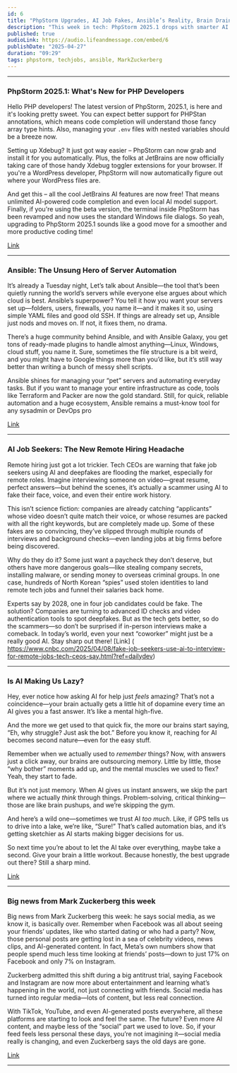 ```yaml
---
id: 6
title: "PhpStorm Upgrades, AI Job Fakes, Ansible’s Reality, Brain Drain, and Zuckerberg’s Social Shift"
description: "This week in tech: PhpStorm 2025.1 drops with smarter AI features, better debugging, and WordPress magic for PHP devs. Meanwhile, remote hiring just got scarier as fake job seekers powered by AI and deepfakes are flooding interviews-by 2028, one in four candidates could be a fraud. Ansible is still the pragmatic go-to for simple automation, but don’t expect it to run your whole cloud-use it for what it does best, not for managing everything. Are we getting mentally lazy? Experts warn that relying on AI for every answer is making us outsource critical thinking and memory, so maybe give your brain a workout before you ask the bot. And finally, Mark Zuckerberg says the “social” era of social media is over-your feeds are less about friends, more about viral videos and AI content, and the old Facebook days aren’t coming back"
published: true
audioLink: https://audio.lifeandmessage.com/embed/6
publishDate: "2025-04-27"
duration: "09:29"
tags: phpstorm, techjobs, ansible, MarkZuckerberg
---
```


---

### **PhpStorm 2025.1: What's New for PHP Developers**

Hello PHP developers! The latest version of PhpStorm, 2025.1, is here and it's looking pretty sweet. You can expect better support for PHPStan annotations, which means code completion will understand those fancy array type hints. Also, managing your `.env` files with nested variables should be a breeze now.

Setting up Xdebug? It just got way easier – PhpStorm can now grab and install it for you automatically. Plus, the folks at JetBrains are now officially taking care of those handy Xdebug toggler extensions for your browser. If you're a WordPress developer, PhpStorm will now automatically figure out where your WordPress files are.

And get this – all the cool JetBrains AI features are now free! That means unlimited AI-powered code completion and even local AI model support. Finally, if you're using the beta version, the terminal inside PhpStorm has been revamped and now uses the standard Windows file dialogs. So yeah, upgrading to PhpStorm 2025.1 sounds like a good move for a smoother and more productive coding time!

[Link](https://blog.jetbrains.com/phpstorm/2025/04/phpstorm-2025-1-is-now-available)

---

### **Ansible: The Unsung Hero of Server Automation**
It’s already a Tuesday night, Let’s talk about Ansible—the tool that’s been quietly running the world’s servers while everyone else argues about which cloud is best. Ansible’s superpower? You tell it how you want your servers set up—folders, users, firewalls, you name it—and it makes it so, using simple YAML files and good old SSH. If things are already set up, Ansible just nods and moves on. If not, it fixes them, no drama.

There’s a huge community behind Ansible, and with Ansible Galaxy, you get tons of ready-made plugins to handle almost anything—Linux, Windows, cloud stuff, you name it. Sure, sometimes the file structure is a bit weird, and you might have to Google things more than you’d like, but it’s still way better than writing a bunch of messy shell scripts.

Ansible shines for managing your “pet” servers and automating everyday tasks. But if you want to manage your entire infrastructure as code, tools like Terraform and Packer are now the gold standard. Still, for quick, reliable automation and a huge ecosystem, Ansible remains a must-know tool for any sysadmin or DevOps pro

[Link](https://andrejradovic.com/blog/ansible/?utm_source=tldrdevops)

---

### **AI Job Seekers: The New Remote Hiring Headache**
Remote hiring just got a lot trickier. Tech CEOs are warning that fake job seekers using AI and deepfakes are flooding the market, especially for remote roles. Imagine interviewing someone on video—great resume, perfect answers—but behind the scenes, it’s actually a scammer using AI to fake their face, voice, and even their entire work history.

This isn’t science fiction: companies are already catching “applicants” whose video doesn’t quite match their voice, or whose resumes are packed with all the right keywords, but are completely made up. Some of these fakes are so convincing, they’ve slipped through multiple rounds of interviews and background checks—even landing jobs at big firms before being discovered.

Why do they do it? Some just want a paycheck they don’t deserve, but others have more dangerous goals—like stealing company secrets, installing malware, or sending money to overseas criminal groups. In one case, hundreds of North Korean “spies” used stolen identities to land remote tech jobs and funnel their salaries back home.

Experts say by 2028, one in four job candidates could be fake. The solution? Companies are turning to advanced ID checks and video authentication tools to spot deepfakes. But as the tech gets better, so do the scammers—so don’t be surprised if in-person interviews make a comeback. In today’s world, even your next “coworker” might just be a really good AI. Stay sharp out there!
[Link] ( https://www.cnbc.com/2025/04/08/fake-job-seekers-use-ai-to-interview-for-remote-jobs-tech-ceos-say.html?ref=dailydev)

---
### **Is AI Making Us Lazy?**

Hey, ever notice how asking AI for help just *feels* amazing? That’s not a coincidence—your brain actually gets a little hit of dopamine every time an AI gives you a fast answer. It’s like a mental high-five.

And the more we get used to that quick fix, the more our brains start saying, “Eh, why struggle? Just ask the bot.” Before you know it, reaching for AI becomes second nature—even for the easy stuff.

Remember when we actually used to *remember* things? Now, with answers just a click away, our brains are outsourcing memory. Little by little, those “why bother” moments add up, and the mental muscles we used to flex? Yeah, they start to fade.

But it’s not just memory. When AI gives us instant answers, we skip the part where we actually *think* through things. Problem-solving, critical thinking—those are like brain pushups, and we’re skipping the gym.

And here’s a wild one—sometimes we trust AI *too much*. Like, if GPS tells us to drive into a lake, we’re like, “Sure!” That’s called automation bias, and it’s getting sketchier as AI starts making bigger decisions for us.

So next time you’re about to let the AI take over everything, maybe take a second. Give your brain a little workout. Because honestly, the best upgrade out there? Still a sharp mind.


[Link](https://www.gettingstarted.ai/ai-is-changing-your-brain-whether-you-like-it-or-not/?ref=dailydev)

---
### **Big news from Mark Zuckerberg this week**

Big news from Mark Zuckerberg this week: he says social media, as we know it, is basically over. Remember when Facebook was all about seeing your friends’ updates, like who started dating or who had a party? Now, those personal posts are getting lost in a sea of celebrity videos, news clips, and AI-generated content. In fact, Meta’s own numbers show that people spend much less time looking at friends’ posts—down to just 17% on Facebook and only 7% on Instagram.

Zuckerberg admitted this shift during a big antitrust trial, saying Facebook and Instagram are now more about entertainment and learning what’s happening in the world, not just connecting with friends. Social media has turned into regular media—lots of content, but less real connection.

With TikTok, YouTube, and even AI-generated posts everywhere, all these platforms are starting to look and feel the same. The future? Even more AI content, and maybe less of the “social” part we used to love. So, if your feed feels less personal these days, you’re not imagining it—social media really is changing, and even Zuckerberg says the old days are gone.


[Link](https://www.gettingstarted.ai/ai-is-changing-your-brain-whether-you-like-it-or-not/?ref=dailydev)

---

